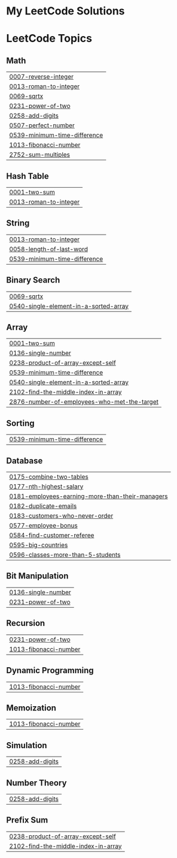 # My LeetCode Solutions
<!---LeetCode Topics Start-->
# LeetCode Topics
## Math
|  |
| ------- |
| [0007-reverse-integer](https://github.com/ramprasathmk/LeetCode/tree/master/0007-reverse-integer) |
| [0013-roman-to-integer](https://github.com/ramprasathmk/LeetCode/tree/master/0013-roman-to-integer) |
| [0069-sqrtx](https://github.com/ramprasathmk/LeetCode/tree/master/0069-sqrtx) |
| [0231-power-of-two](https://github.com/ramprasathmk/LeetCode/tree/master/0231-power-of-two) |
| [0258-add-digits](https://github.com/ramprasathmk/LeetCode/tree/master/0258-add-digits) |
| [0507-perfect-number](https://github.com/ramprasathmk/LeetCode/tree/master/0507-perfect-number) |
| [0539-minimum-time-difference](https://github.com/ramprasathmk/LeetCode/tree/master/0539-minimum-time-difference) |
| [1013-fibonacci-number](https://github.com/ramprasathmk/LeetCode/tree/master/1013-fibonacci-number) |
| [2752-sum-multiples](https://github.com/ramprasathmk/LeetCode/tree/master/2752-sum-multiples) |
## Hash Table
|  |
| ------- |
| [0001-two-sum](https://github.com/ramprasathmk/LeetCode/tree/master/0001-two-sum) |
| [0013-roman-to-integer](https://github.com/ramprasathmk/LeetCode/tree/master/0013-roman-to-integer) |
## String
|  |
| ------- |
| [0013-roman-to-integer](https://github.com/ramprasathmk/LeetCode/tree/master/0013-roman-to-integer) |
| [0058-length-of-last-word](https://github.com/ramprasathmk/LeetCode/tree/master/0058-length-of-last-word) |
| [0539-minimum-time-difference](https://github.com/ramprasathmk/LeetCode/tree/master/0539-minimum-time-difference) |
## Binary Search
|  |
| ------- |
| [0069-sqrtx](https://github.com/ramprasathmk/LeetCode/tree/master/0069-sqrtx) |
| [0540-single-element-in-a-sorted-array](https://github.com/ramprasathmk/LeetCode/tree/master/0540-single-element-in-a-sorted-array) |
## Array
|  |
| ------- |
| [0001-two-sum](https://github.com/ramprasathmk/LeetCode/tree/master/0001-two-sum) |
| [0136-single-number](https://github.com/ramprasathmk/LeetCode/tree/master/0136-single-number) |
| [0238-product-of-array-except-self](https://github.com/ramprasathmk/LeetCode/tree/master/0238-product-of-array-except-self) |
| [0539-minimum-time-difference](https://github.com/ramprasathmk/LeetCode/tree/master/0539-minimum-time-difference) |
| [0540-single-element-in-a-sorted-array](https://github.com/ramprasathmk/LeetCode/tree/master/0540-single-element-in-a-sorted-array) |
| [2102-find-the-middle-index-in-array](https://github.com/ramprasathmk/LeetCode/tree/master/2102-find-the-middle-index-in-array) |
| [2876-number-of-employees-who-met-the-target](https://github.com/ramprasathmk/LeetCode/tree/master/2876-number-of-employees-who-met-the-target) |
## Sorting
|  |
| ------- |
| [0539-minimum-time-difference](https://github.com/ramprasathmk/LeetCode/tree/master/0539-minimum-time-difference) |
## Database
|  |
| ------- |
| [0175-combine-two-tables](https://github.com/ramprasathmk/LeetCode/tree/master/0175-combine-two-tables) |
| [0177-nth-highest-salary](https://github.com/ramprasathmk/LeetCode/tree/master/0177-nth-highest-salary) |
| [0181-employees-earning-more-than-their-managers](https://github.com/ramprasathmk/LeetCode/tree/master/0181-employees-earning-more-than-their-managers) |
| [0182-duplicate-emails](https://github.com/ramprasathmk/LeetCode/tree/master/0182-duplicate-emails) |
| [0183-customers-who-never-order](https://github.com/ramprasathmk/LeetCode/tree/master/0183-customers-who-never-order) |
| [0577-employee-bonus](https://github.com/ramprasathmk/LeetCode/tree/master/0577-employee-bonus) |
| [0584-find-customer-referee](https://github.com/ramprasathmk/LeetCode/tree/master/0584-find-customer-referee) |
| [0595-big-countries](https://github.com/ramprasathmk/LeetCode/tree/master/0595-big-countries) |
| [0596-classes-more-than-5-students](https://github.com/ramprasathmk/LeetCode/tree/master/0596-classes-more-than-5-students) |
## Bit Manipulation
|  |
| ------- |
| [0136-single-number](https://github.com/ramprasathmk/LeetCode/tree/master/0136-single-number) |
| [0231-power-of-two](https://github.com/ramprasathmk/LeetCode/tree/master/0231-power-of-two) |
## Recursion
|  |
| ------- |
| [0231-power-of-two](https://github.com/ramprasathmk/LeetCode/tree/master/0231-power-of-two) |
| [1013-fibonacci-number](https://github.com/ramprasathmk/LeetCode/tree/master/1013-fibonacci-number) |
## Dynamic Programming
|  |
| ------- |
| [1013-fibonacci-number](https://github.com/ramprasathmk/LeetCode/tree/master/1013-fibonacci-number) |
## Memoization
|  |
| ------- |
| [1013-fibonacci-number](https://github.com/ramprasathmk/LeetCode/tree/master/1013-fibonacci-number) |
## Simulation
|  |
| ------- |
| [0258-add-digits](https://github.com/ramprasathmk/LeetCode/tree/master/0258-add-digits) |
## Number Theory
|  |
| ------- |
| [0258-add-digits](https://github.com/ramprasathmk/LeetCode/tree/master/0258-add-digits) |
## Prefix Sum
|  |
| ------- |
| [0238-product-of-array-except-self](https://github.com/ramprasathmk/LeetCode/tree/master/0238-product-of-array-except-self) |
| [2102-find-the-middle-index-in-array](https://github.com/ramprasathmk/LeetCode/tree/master/2102-find-the-middle-index-in-array) |
<!---LeetCode Topics End-->
